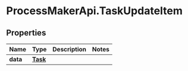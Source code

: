# ProcessMakerApi.TaskUpdateItem

## Properties
Name | Type | Description | Notes
------------ | ------------- | ------------- | -------------
**data** | [**Task**](Task.md) |  | 


